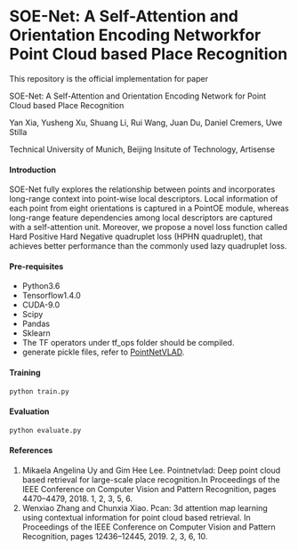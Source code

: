 # SOE-Net: A Self-Attention and Orientation Encoding Networkfor Point Cloud based Place Recognition 
This repository is the official implementation for paper 

SOE-Net: A Self-Attention and Orientation Encoding Network for Point Cloud based Place Recognition

Yan Xia, Yusheng Xu, Shuang Li, Rui Wang, Juan Du, Daniel Cremers, Uwe Stilla

Technical University of Munich, Beijing Insitute of Technology, Artisense

#### Introduction

SOE-Net fully explores the relationship between points and incorporates long-range context into point-wise local descriptors. Local information of each point from eight orientations is captured in a PointOE module, whereas long-range feature dependencies among local descriptors are captured with a self-attention unit. Moreover, we propose a novel loss function called Hard Positive Hard Negative quadruplet loss (HPHN quadruplet), that achieves better performance than the commonly used lazy quadruplet loss.

#### Pre-requisites

- Python3.6
- Tensorflow1.4.0
- CUDA-9.0
- Scipy
- Pandas
- Sklearn
- The TF operators under tf_ops folder should be compiled.
- generate pickle files, refer to [PointNetVLAD](https://github.com/mikacuy/pointnetvlad).

#### Training

```python
python train.py
```

#### Evaluation

```python
python evaluate.py
```

#### References

1. Mikaela Angelina Uy and Gim Hee Lee. Pointnetvlad: Deep point cloud based retrieval for large-scale place recognition.In Proceedings of the IEEE Conference on Computer Vision and Pattern Recognition, pages 4470–4479, 2018. 1, 2, 3, 5, 6.
2. Wenxiao Zhang and Chunxia Xiao.  Pcan:  3d attention map learning using contextual information for point cloud based retrieval.  In Proceedings of the IEEE Conference on Computer Vision and Pattern Recognition, pages 12436–12445, 2019. 2, 3, 6, 10.